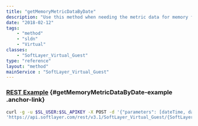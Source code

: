 ```yaml
---
title: "getMemoryMetricDataByDate"
description: "Use this method when needing the metric data for memory for a single computing instance. "
date: "2018-02-12"
tags:
    - "method"
    - "sldn"
    - "Virtual"
classes:
    - "SoftLayer_Virtual_Guest"
type: "reference"
layout: "method"
mainService : "SoftLayer_Virtual_Guest"
---
```


### [REST Example](#getMemoryMetricDataByDate-example) <a href="/article/rest/"><i class="fas fa-question"></i></a> {#getMemoryMetricDataByDate-example .anchor-link} 
```bash
curl -g -u $SL_USER:$SL_APIKEY -X POST -d '{"parameters": [dateTime, dateTime]}' \
'https://api.softlayer.com/rest/v3.1/SoftLayer_Virtual_Guest/{SoftLayer_Virtual_GuestID}/getMemoryMetricDataByDate'
```
